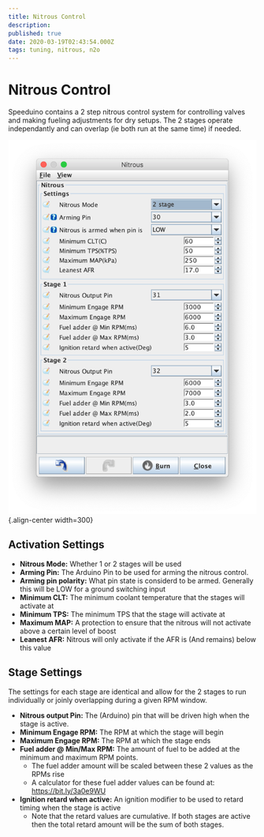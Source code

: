```yaml
---
title: Nitrous Control
description: 
published: true
date: 2020-03-19T02:43:54.000Z
tags: tuning, nitrous, n2o
---
```


# Nitrous Control
Speeduino contains a 2 step nitrous control system for controlling valves and making fueling adjustments for dry setups. 
The 2 stages operate independantly and can overlap (ie both run at the same time) if needed. 


![nitrous_settings.png](/img/accessories/nitrous_settings.png){.align-center width=300}
## Activation Settings
- **Nitrous Mode:** Whether 1 or 2 stages will be used
- **Arming Pin:** The Arduino Pin to be used for arming the nitrous control. 
- **Arming pin polarity:** What pin state is considerd to be armed. Generally this will be LOW for a ground switching input
- **Minimum CLT:** The minimum coolant temperature that the stages will activate at
- **Minimum TPS:** The minimum TPS that the stage will activate at
- **Maximum MAP:** A protection to ensure that the nitrous will not activate above a certain level of boost
- **Leanest AFR:** Nitrous will only activate if the AFR is (And remains) below this value
## Stage Settings
The settings for each stage are identical and allow for the 2 stages to run individually or joinly overlapping during a given RPM window. 

- **Nitrous output Pin:** The (Arduino) pin that will be driven high when the stage is active. 
- **Minimum Engage RPM:** The RPM at which the stage will begin
- **Maximum Engage RPM:** The RPM at which the stage ends
- **Fuel adder @ Min/Max RPM:** The amount of fuel to be added at the minimum and maximum RPM points. 
  - The fuel adder amount will be scaled between these 2 values as the RPMs rise
  - A calculator for these fuel adder values can be found at: https://bit.ly/3a0e9WU
- **Ignition retard when active:** An ignition modifier to be used to retard timing when the stage is active
	- Note that the retard values are cumulative. If both stages are active then the total retard amount will be the sum of both stages. 